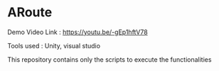 # ARoute
Demo Video Link : https://youtu.be/-gEp1hftV78

Tools used : Unity, visual studio

This repository contains only the scripts to execute the functionalities
  
